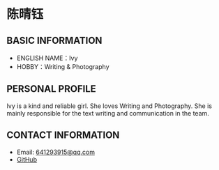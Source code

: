 # 陈晴钰

 ## BASIC INFORMATION

- ENGLISH NAME：Ivy
- HOBBY：Writing & Photography

## PERSONAL PROFILE

Ivy is a kind and reliable girl. She loves Writing and Photography.
She is mainly responsible for the text writing and communication in the team.

## CONTACT INFORMATION

- Email: 641293915@qq.com
- [GitHub](https://github.com/2022015544/Ivy-yu.git/)
